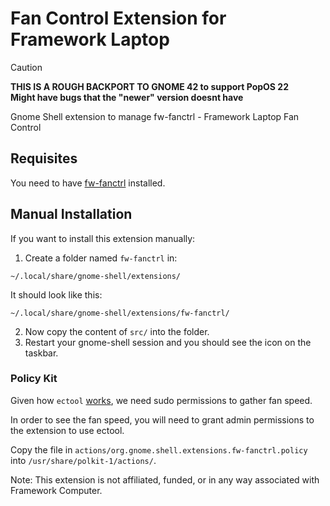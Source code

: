 # Fan Control Extension for Framework Laptop
> [!CAUTION]
> **THIS IS A ROUGH BACKPORT TO GNOME 42 to support PopOS 22 \
> Might have bugs that the "newer" version doesnt have**

Gnome Shell extension to manage fw-fanctrl - Framework Laptop Fan Control

## Requisites
You need to have [fw-fanctrl](https://github.com/TamtamHero/fw-fanctrl) installed.

## Manual Installation
If you want to install this extension manually:

1. Create a folder named `fw-fanctrl` in:

  `~/.local/share/gnome-shell/extensions/`

  It should look like this:

  `~/.local/share/gnome-shell/extensions/fw-fanctrl/`

2. Now copy the content of `src/` into the folder.
3. Restart your gnome-shell session and you should see the icon on the taskbar.

### Policy Kit

Given how `ectool` [works](https://www.reddit.com/r/framework/comments/yelsj2/fan_speed_reporting_in_linux/), we need sudo permissions to gather fan speed.

In order to see the fan speed, you will need to grant admin permissions to the extension to use ectool.

Copy the file in `actions/org.gnome.shell.extensions.fw-fanctrl.policy` into `/usr/share/polkit-1/actions/`.


Note: This extension is not affiliated, funded, or in any way associated with Framework Computer.
